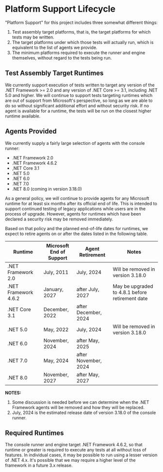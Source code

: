 # Platform Support Lifecycle

"Platform Support" for this project includes three somewhat different things:
1. Test assembly target platforms, that is, the target platforms for which tests may be written.
2. The target platforms under which those tests will actually run, which is equivalent to the list of agents we provide.
3. The minimum platforms required to execute the runner and engine themselves, without regard to the tests being run.

## Test Assembly Target Runtimes

We currently support execution of tests written to target any version of the .NET Framework >= 2.0 and any version
of .NET Core >= 3.1, including .NET 5.0 and higher. We will continue to support tests targeting runtimes which are
out of support from Microsoft's perspective, so long as we are able to do so without significant additional effort
and without security risk. If no agent is available for a runtime, the tests will be run on the closest higher 
runtime available.

## Agents Provided

We currently supply a fairly large selection of agents with the console runner:
* .NET Framework 2.0
* .NET Framework 4.6.2
* ,NET Core 3.1
* .NET 5.0
* .NET 6.0
* .NET 7.0
* .NET 8.0 (coming in version 3.18.0)

As a general policy, we will continue to provide agents for any Microsoft runtime for at least six months after its
official end of life. This is intended to support continued testing of legacy applications while users are in the 
process of upgrade. However, agents for runtimes which have been declared a security risk may be removed immediately.

Based on that policy and the planned end-of-life dates for runtimes, we expect to retire agents on or after the
dates listed in the following table. 

| Runtime              | Microsoft<br>End of Support | Agent Retirement | Notes |
| -------------------- | --------------- | --------------------- | --- |
| .NET Framework 2.0   | July, 2011      | July, 2024            | Will be removed in version 3.18.0
| .NET Framework 4.6.2 | January, 2027   | after July, 2027      | May be upgraded to 4.8.1 before retirement date |
| .NET Core 3.1        | December, 2022  | after December, 2024  | 
| .NET 5.0             | May, 2022       | July, 2024            | Will be removed in version 3.18.0
| .NET 6.0             | November, 2024  | after May, 2025       |
| .NET 7.0             | May, 2024       | after November, 2024  |
| .NET 8.0             | November, 2027  | after May, 2027       |

**NOTES:**
1. Some discussion is needed before we can determine when the .NET Framework agents will be removed and how they will be replaced.
2. July, 2024 is the estimated release date of version 3.18.0 of the console runner.

## Required Runtimes

The console runner and engine target .NET Framework 4.6.2, so that runtime or greater is required to execute any tests at all
without loss of features. In individual cases, it may be possible to run using a lesser version of .NET 4.x. It's possible
that we may require a higher level of the framework in a future 3.x release.

